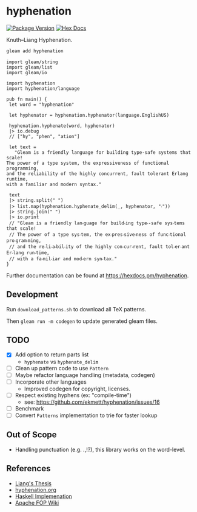 # hyphenation

[![Package Version](https://img.shields.io/hexpm/v/hyphenation)](https://hex.pm/packages/hyphenation)
[![Hex Docs](https://img.shields.io/badge/hex-docs-ffaff3)](https://hexdocs.pm/hyphenation/)

Knuth–Liang Hyphenation.

```sh
gleam add hyphenation
```
```gleam
import gleam/string
import gleam/list
import gleam/io

import hyphenation
import hyphenation/language

pub fn main() {
 let word = "hyphenation"

 let hyphenator = hyphenation.hyphenator(language.EnglishUS)

 hyphenation.hyphenate(word, hyphenator)
 |> io.debug
 // ["hy", "phen", "ation"]

 let text =
   "Gleam is a friendly language for building type-safe systems that scale!
The power of a type system, the expressiveness of functional programming,
and the reliability of the highly concurrent, fault tolerant Erlang runtime,
with a familiar and modern syntax."

 text
 |> string.split(" ")
 |> list.map(hyphenation.hyphenate_delim(_, hyphenator, "‧"))
 |> string.join(" ")
 |> io.print
 // "Gleam is a friendly lan‧guage for build‧ing type‧-safe sys‧tems that scale!
 // The power of a type sys‧tem, the ex‧pres‧sive‧ness of func‧tional pro‧gram‧ming,
 // and the re‧li‧a‧bil‧ity of the highly con‧cur‧rent, fault tol‧er‧ant Er‧lang run‧time,
 // with a fa‧mil‧iar and mod‧ern syn‧tax."
}
```

Further documentation can be found at <https://hexdocs.pm/hyphenation>.

## Development
Run `download_patterns.sh` to download all TeX patterns.

Then `gleam run -m codegen` to update generated gleam files.

## TODO

- [X] Add option to return parts list
    - `hyphenate` vs `hyphenate_delim`
- [ ] Clean up pattern code to use `Pattern`
- [ ] Maybe refactor language handling (metadata, codegen)
- [ ] Incorporate other languages
    - Improved codegen for copyright, licenses.
- [ ] Respect existing hyphens (ex: "compile-time")
    - see: https://github.com/ekmett/hyphenation/issues/16
- [ ] Benchmark
- [ ] Convert `Patterns` implementation to trie for faster lookup

## Out of Scope
- Handling punctuation (e.g. .,!?), this library works on the word-level.

## References
- [Liang's Thesis](https://www.tug.org/docs/liang/liang-thesis.pdf)
- [hyphenation.org](https://www.hyphenation.org/)
- [Haskell Implemenation](https://github.com/ekmett/hyphenation)
- [Apache FOP Wiki](https://cwiki.apache.org/confluence/display/XMLGRAPHICSFOP/AutomaticHyphenation)
